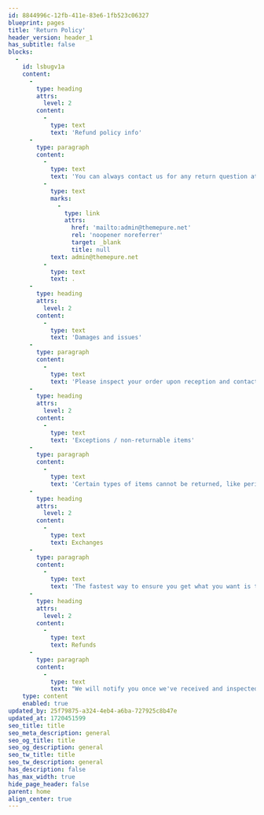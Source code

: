 ```yaml
---
id: 8844996c-12fb-411e-83e6-1fb523c06327
blueprint: pages
title: 'Return Policy'
header_version: header_1
has_subtitle: false
blocks:
  -
    id: lsbugv1a
    content:
      -
        type: heading
        attrs:
          level: 2
        content:
          -
            type: text
            text: 'Refund policy info'
      -
        type: paragraph
        content:
          -
            type: text
            text: 'You can always contact us for any return question at '
          -
            type: text
            marks:
              -
                type: link
                attrs:
                  href: 'mailto:admin@themepure.net'
                  rel: 'noopener noreferrer'
                  target: _blank
                  title: null
            text: admin@themepure.net
          -
            type: text
            text: .
      -
        type: heading
        attrs:
          level: 2
        content:
          -
            type: text
            text: 'Damages and issues'
      -
        type: paragraph
        content:
          -
            type: text
            text: 'Please inspect your order upon reception and contact us immediately if the item is defective, damaged or if you receive the wrong item, so that we can evaluate the issue and make it right.'
      -
        type: heading
        attrs:
          level: 2
        content:
          -
            type: text
            text: 'Exceptions / non-returnable items'
      -
        type: paragraph
        content:
          -
            type: text
            text: 'Certain types of items cannot be returned, like perishable goods (such as food, flowers, or plants), custom products (such as special orders or personalized items), and personal goods (such as beauty products). We also do not accept returns for hazardous materials, flammable liquids, or gases. Please get in touch if you have questions or concerns about your specific item. Unfortunately, we cannot accept returns on sale items or gift cards.'
      -
        type: heading
        attrs:
          level: 2
        content:
          -
            type: text
            text: Exchanges
      -
        type: paragraph
        content:
          -
            type: text
            text: 'The fastest way to ensure you get what you want is to return the item you have, and once the return is accepted, make a separate purchase for the new item.'
      -
        type: heading
        attrs:
          level: 2
        content:
          -
            type: text
            text: Refunds
      -
        type: paragraph
        content:
          -
            type: text
            text: "We will notify you once we've received and inspected your return. and let you know if the refund was approved or not. If approved. you'll be automatically refunded on your original payment method. Please remember it can take some time for your bank or credit card company to process and post the refund too."
    type: content
    enabled: true
updated_by: 25f79875-a324-4eb4-a6ba-727925c8b47e
updated_at: 1720451599
seo_title: title
seo_meta_description: general
seo_og_title: title
seo_og_description: general
seo_tw_title: title
seo_tw_description: general
has_description: false
has_max_width: true
hide_page_header: false
parent: home
align_center: true
---
```

